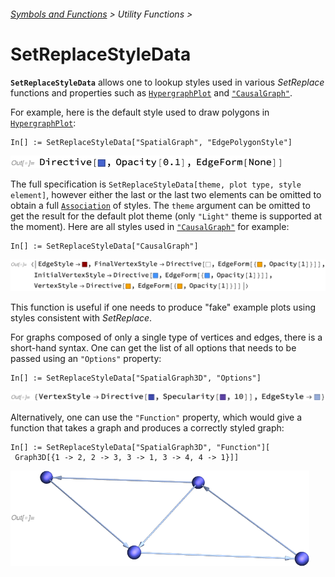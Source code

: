 ###### [Symbols and Functions](/README.md#symbols-and-functions) > Utility Functions >

# SetReplaceStyleData

**`SetReplaceStyleData`** allows one to lookup styles used in various *SetReplace* functions and properties such as
[`HypergraphPlot`](../HypergraphPlot.md)
and [`"CausalGraph"`](../WolframModelAndWolframModelEvolutionObject/Properties/CausalGraphs.md).

For example, here is the default style used to draw polygons in [`HypergraphPlot`](../HypergraphPlot.md):

```wl
In[] := SetReplaceStyleData["SpatialGraph", "EdgePolygonStyle"]
```

<img src="/Documentation/Images/SpatialGraphEdgePolygonStyle.png" width="437">

The full specification is `SetReplaceStyleData[theme, plot type, style element]`, however either the last or
the last two elements can be omitted to obtain a
full [`Association`](https://reference.wolfram.com/language/ref/Association.html) of styles. The `theme` argument can be
omitted to get the result for the default plot theme (only `"Light"` theme is supported at the moment). Here are all
styles used in [`"CausalGraph"`](../WolframModelAndWolframModelEvolutionObject/Properties/CausalGraphs.md) for example:

```wl
In[] := SetReplaceStyleData["CausalGraph"]
```

<img src="/Documentation/Images/CausalGraphStyles.png" width="747">

This function is useful if one needs to produce "fake" example plots using styles consistent with *SetReplace*.

For graphs composed of only a single type of vertices and edges, there is a short-hand syntax. One can get the list of
all options that needs to be passed using an `"Options"` property:

```wl
In[] := SetReplaceStyleData["SpatialGraph3D", "Options"]
```

<img src="/Documentation/Images/SpatialGraph3DOptions.png" width="625">

Alternatively, one can use the `"Function"` property, which would give a function that takes a graph and produces a
correctly styled graph:

```wl
In[] := SetReplaceStyleData["SpatialGraph3D", "Function"][
 Graph3D[{1 -> 2, 2 -> 3, 3 -> 1, 3 -> 4, 4 -> 1}]]
```

<img src="/Documentation/Images/FakeStyledSpatialGraph3D.png" width="478">
